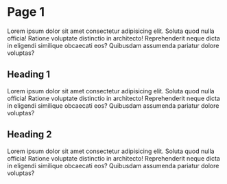 # Page 1

Lorem ipsum dolor sit amet consectetur adipisicing elit. Soluta quod nulla
officia! Ratione voluptate distinctio in architecto! Reprehenderit neque dicta
in eligendi similique obcaecati eos? Quibusdam assumenda pariatur dolore
voluptas?

## Heading 1

Lorem ipsum dolor sit amet consectetur adipisicing elit. Soluta quod nulla
officia! Ratione voluptate distinctio in architecto! Reprehenderit neque dicta
in eligendi similique obcaecati eos? Quibusdam assumenda pariatur dolore
voluptas?

## Heading 2

Lorem ipsum dolor sit amet consectetur adipisicing elit. Soluta quod nulla
officia! Ratione voluptate distinctio in architecto! Reprehenderit neque dicta
in eligendi similique obcaecati eos? Quibusdam assumenda pariatur dolore
voluptas?
